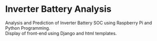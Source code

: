 # Inverter Battery Analysis
Analysis and Prediction of Inverter Battery SOC using Raspberry Pi and Python Programming.
<br>
Display of front-end using Django and html templates.
